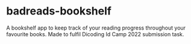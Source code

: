# badreads-bookshelf
A bookshelf app to keep track of your reading progress throughout your favourite books. Made to fulfil Dicoding Id Camp 2022 submission task.
